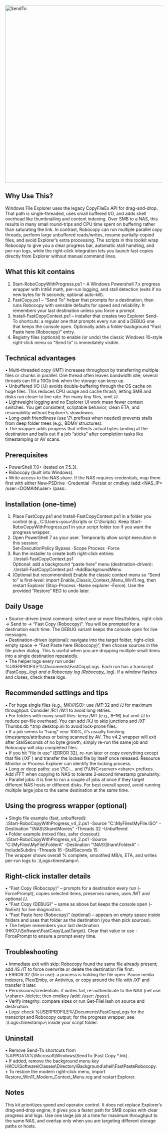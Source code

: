 
<img width="731" height="568" alt="SendTo" src="https://github.com/user-attachments/assets/183702fb-c1ac-4282-ba8c-0bea40e321ff" />

Why Use This?
-------------------------------
Windows File Explorer uses the legacy CopyFileEx API for drag-and-drop. That path is single-threaded, uses small buffered I/O, and adds shell overhead like thumbnailing and content indexing. Over SMB to a NAS, this results in many small round-trips and CPU time spent on buffering rather than saturating the link. In contrast, Robocopy can run multiple parallel copy threads, perform large unbuffered reads/writes, resume partially-copied files, and avoid Explorer’s extra processing. The scripts in this toolkit wrap Robocopy to give you a clear progress bar, automatic stall handling, and per-run logs, while the right‑click integration lets you launch fast copies directly from Explorer without manual command lines.

What this kit contains
----------------------
1) Start-RoboCopyWithProgress.ps1 – A Windows Powershell 7.x progress wrapper with Int64 math, per-run logging, and stall detection (exits if no new bytes for N seconds; optional auto-kill).
2) FastCopy.ps1 – “Send To” helper that prompts for a destination, then runs Robocopy with sensible defaults for speed and reliability. It remembers your last destination unless you force a prompt.
3) Install-FastCopyContext.ps1 – installer that creates two Explorer Send-To shortcuts: a regular one that prompts every run and a DEBUG one that keeps the console open. Optionally adds a folder‑background “Fast Paste here (Robocopy)” entry.
4) Registry files (optional) to enable (or undo) the classic Windows 10-style right‑click menu so “Send to” is immediately visible.

Technical advantages
---------------------------------------
• Multi-threaded copy (/MT) increases throughput by transferring multiple files or chunks in parallel. One thread often leaves bandwidth idle; several threads can fill a 10Gb link when the storage can keep up.  
• Unbuffered I/O (/J) avoids double-buffering through the OS cache on huge files. This reduces CPU usage and cache thrash, letting SMB and disks run closer to line rate. For many tiny files, omit /J.  
• Lightweight logging and no Explorer UI work mean fewer context switches. You get consistent, scriptable behavior, clean ETA, and resumability without Explorer’s slowdowns.  
• Long-path friendliness (use \\?\ prefixes when needed) prevents stalls from deep folder trees (e.g., BDMV structures).  
• The wrapper adds progress that reflects actual bytes landing at the destination and bails out if a job “sticks” after completion tasks like timestamping or AV scans.

Prerequisites
-------------
• PowerShell 7.0+ (tested on 7.5.3).  
• Robocopy (built into Windows).  
• Write access to the NAS share. If the NAS requires credentials, map them first with either New‑PSDrive -Credential -Persist or cmdkey /add:<NAS_IP> /user:<DOMAIN\user> /pass:<password>.

Installation (one-time)
-----------------------
1) Place FastCopy.ps1 and Install-FastCopyContext.ps1 in a folder you control (e.g., C:\Users\<you>\Scripts or C:\Scripts). Keep Start-RoboCopyWithProgress.ps1 in your script folder too if you want the progress wrapper.  
2) Open PowerShell 7 as your user. Temporarily allow script execution in this session:  
   Set-ExecutionPolicy Bypass -Scope Process -Force  
3) Run the installer to create both right‑click entries:  
   .\Install-FastCopyContext.ps1  
   Optional: add a background “paste here” menu (destination-driven):  
   .\Install-FastCopyContext.ps1 -AddBackgroundMenu  
4) (Optional but recommended) Enable the classic context menu so “Send to” is first‑level: import Enable_Classic_Context_Menu_Win11.reg, then restart Explorer (Stop-Process -Name explorer -Force). Use the provided “Restore” REG to undo later.

Daily Usage
-----------
• Source-driven (most common): select one or more files/folders, right-click → Send to → “Fast Copy (Robocopy)”. You will be prompted for a destination each time. The DEBUG variant keeps the console open for live messages.  
• Destination-driven (optional): navigate into the target folder, right-click empty space → “Fast Paste here (Robocopy)”, then choose sources in the file picker dialog. This is useful when you are dropping multiple small items into a single destination repeatedly.  
• The helper logs every run under %USERPROFILE%\Documents\FastCopyLogs. Each run has a transcript (FastCopy_*.log) and a Robocopy log (Robocopy_*.log). If a window flashes and closes, check these logs.

Recommended settings and tips
-----------------------------
• For huge single files (e.g., MKV/ISO): use /MT:32 and /J for maximum throughput. Consider /R:1 /W:1 to avoid long retries.  
• For folders with many small files: keep /MT (e.g., 8–16) but omit /J to reduce per-file overhead. You can add /XJ to skip junctions and /XF Thumbs.db *.tmp desktop.ini to avoid lock-prone files.  
• If a job seems to “hang” near 100%, it’s usually finishing timestamps/attributes or being scanned by AV. The v4.2 wrapper will exit after StallSeconds of no byte growth; simply re-run the same job and Robocopy will skip completed files.  
• If you hit “file in use” (ERROR 32), re-run later or copy everything except that file (/XF <filename>) and transfer the locked file by itself once released. Resource Monitor or Process Explorer can identify the locking process.  
• Long or deep paths: use \\?\C:\... and \\?\UNC\<server>\<share> prefixes. Add /FFT when copying to NAS to tolerate 2‑second timestamp granularity.  
• Parallel jobs: it is fine to run a couple of jobs at once if they target different NAS hosts or different disks. For best overall speed, avoid running multiple large jobs to the same destination at the same time.

Using the progress wrapper (optional)
-------------------------------------
• Single file example (fast, unbuffered):  
  .\Start-RoboCopyWithProgress_v4_2.ps1 -Source "C:\MyFiles\MyFile.ISO" -Destination "\\NAS\Share\Movies" -Threads 32 -Unbuffered  
• Folder example (mixed files, safer closeout):  
  .\Start-RoboCopyWithProgress_v4_2.ps1 -Source "C:\MyFiles\MyFile\FolderA" -Destination "\\NAS\Share\FolderA" -IncludeSubdirs -Threads 16 -StallSeconds 15  
The wrapper shows overall % complete, smoothed MB/s, ETA, and writes per-run logs to .\Logs\<timestamp>\

Right-click installer details
-----------------------------
• “Fast Copy (Robocopy)” – prompts for a destination every run (-ForcePrompt), copies selected items, preserves names, uses /MT and optional /J.  
• “Fast Copy (DEBUG)” – same as above but keeps the console open (-NoExit) for live diagnostics.  
• “Fast Paste here (Robocopy)” (optional) – appears on empty space inside folders and uses that folder as the destination (you then pick sources).  
• The helper remembers your last destination (HKCU\Software\FastCopy\LastTarget). Clear that value or use -ForcePrompt to ensure a prompt every time.

Troubleshooting
---------------
• Immediate exit with skip: Robocopy found the same file already present; add /IS /IT to force overwrite or delete the destination file first.  
• ERROR 32 (file in use): a process is holding the file open. Pause media indexers, Plex/Emby, or Antivirus, or copy around the file with /XF and transfer it later.  
• Permissions/credentials: if writes fail, re-authenticate to the NAS (net use \\<NAS>\<share> /delete; then cmdkey /add:<NAS> /user:<user> /pass:<pass>).  
• Verify integrity: compare sizes or run Get-FileHash on source and destination.  
• Logs: check %USERPROFILE%\Documents\FastCopyLogs for the transcript and Robocopy output; for the progress wrapper, see .\Logs\<timestamp>\ inside your script folder.

Uninstall
---------
• Remove Send-To shortcuts from %APPDATA%\Microsoft\Windows\SendTo (Fast Copy *.lnk).  
• If added, remove the background menu key HKCU\Software\Classes\Directory\Background\shell\FastPasteRobocopy.  
• To restore the modern right‑click menu, import Restore_Win11_Modern_Context_Menu.reg and restart Explorer.

Notes
-----
This kit prioritizes speed and operator control. It does not replace Explorer’s drag‑and‑drop engine; it gives you a faster path for SMB copies with clear progress and logs. Use one large job at a time for maximum throughput to the same NAS, and overlap only when you are targeting different storage paths or hosts.
